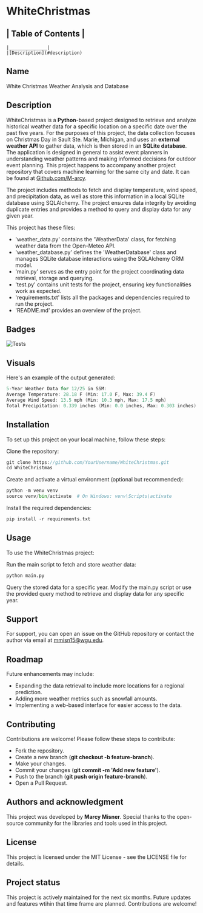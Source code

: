 


# WhiteChristmas

## | Table of Contents |
    |______________|
    |[Description](#description)

## Name

White Christmas Weather Analysis and Database
## Description

WhiteChristmas is a __Python__-based project designed to retrieve and analyze historical weather data for a specific location on a specific date over the past five years. For the purposes of this project, the data collection focuses on Christmas Day in Sault Ste. Marie, Michigan, and uses an __external weather API__ to gather data, which is then stored in an __SQLite database__. The application is designed in general to assist event planners in understanding weather patterns and making informed decisions for outdoor event planning. This project happens to accompany another project repository that covers machine learning for the same city and date. It can be found at [Github.com/M-arcy](http://github.com/M-arcy/Will-There-Be-a-White-Christmas-this-Year-in-Sault-Michigan).

The project includes methods to fetch and display temperature, wind speed, and precipitation data, as well as store this information in a local SQLite database using SQLAlchemy. The project ensures data integrity by avoiding duplicate entries and provides a method to query and display data for any given year.


This project has these files:
 - 'weather_data.py'  contains the 'WeatherData' class, for fetching weather data from the Open-Meteo API. 
 - 'weather_database.py'  defines the 'WeatherDatabase' class and manages SQLite database interactions using the SQLAlchemy ORM model.
 - 'main.py'  serves as the entry point for the project coordinating data retrieval, storage and querying.  
 - 'test.py'  contains unit tests for the project, ensuring key functionalities work as expected. 
 - 'requirements.txt'  lists all the packages and dependencies required to run the project. 
 - 'README.md'  provides an overview of the project. 


## Badges

![Tests](https://img.shields.io/badge/tests-passing-brightgreen)

## Visuals

Here's an example of the output generated:
```go
5-Year Weather Data for 12/25 in SSM:
Average Temperature: 28.18 F (Min: 17.0 F, Max: 39.4 F)
Average Wind Speed: 13.5 mph (Min: 10.3 mph, Max: 17.5 mph)
Total Precipitation: 0.339 inches (Min: 0.0 inches, Max: 0.303 inches)
```

## Installation

To set up this project on your local machine, follow these steps:

Clone the repository:

```go
git clone https://github.com/YourUsername/WhiteChristmas.git
cd WhiteChristmas 
```

Create and activate a virtual environment (optional but recommended):

```python
python -m venv venv
source venv/bin/activate  # On Windows: venv\Scripts\activate
```

Install the required dependencies:

```python
pip install -r requirements.txt

```

## Usage

To use the WhiteChristmas project:

Run the main script to fetch and store weather data:

```python
python main.py
```

Query the stored data for a specific year. Modify the main.py script or use the provided query method to retrieve and display data for any specific year.

## Support

For support, you can open an issue on the GitHub repository or contact the author via email at mmisn15@wgu.edu.

## Roadmap

Future enhancements may include:

* Expanding the data retrieval to include more locations for a regional prediction.
* Adding more weather metrics such as snowfall amounts.
* Implementing a web-based interface for easier access to the data.

## Contributing

Contributions are welcome! Please follow these steps to contribute:

* Fork the repository.
* Create a new branch (__git checkout -b feature-branch__).
* Make your changes.
* Commit your changes (__git commit -m 'Add new feature'__).
* Push to the branch (__git push origin feature-branch__).
* Open a Pull Request.

## Authors and acknowledgment

This project was developed by __Marcy Misner__. Special thanks to the open-source community for the libraries and tools used in this project.

## License

This project is licensed under the MIT License - see the LICENSE file for details.

## Project status

This project is actively maintained for the next six months. Future updates and features wtihin that time frame are planned. Contributions are welcome!


